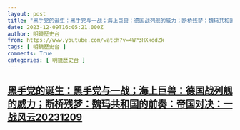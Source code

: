 ```yaml
---
layout: post
title: "黑手党的诞生：黑手党与一战；海上巨兽：德国战列舰的威力；断桥残梦：魏玛共和国的前奏：帝国对决：一战风云20231209"
date: 2023-12-09T16:05:21.000Z
author: 明鏡歷史台
from: https://www.youtube.com/watch?v=4WP3HXkddZk
tags: [ 明鏡歷史台 ]
comments: True
categories: [ 明鏡歷史台 ]
---
```

<!--1702137921000-->
[黑手党的诞生：黑手党与一战；海上巨兽：德国战列舰的威力；断桥残梦：魏玛共和国的前奏：帝国对决：一战风云20231209](https://www.youtube.com/watch?v=4WP3HXkddZk)
------

<div>

</div>
